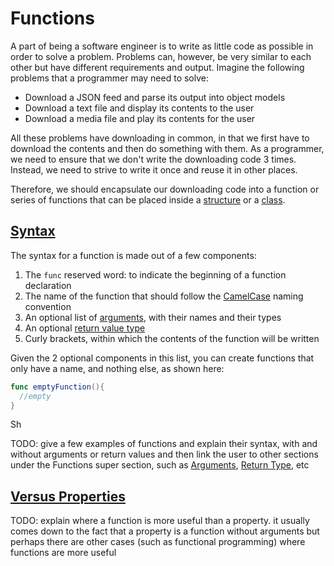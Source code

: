 # Functions

A part of being a software engineer is to write as little code as possible in order to solve a problem. Problems can, however, be very similar to each other but have different requirements and output. Imagine the following problems that a programmer may need to solve:

* Download a JSON feed and parse its output into object models
* Download a text file and display its contents to the user
* Download a media file and play its contents for the user

All these problems have downloading in common, in that we first have to download the contents and then do something with them. As a programmer, we need to ensure that we don't write the downloading code 3 times. Instead, we need to strive to write it once and reuse it in other places.

Therefore, we should encapsulate our downloading code into a function or series of functions that can be placed inside a [structure](structures.md) or a [class](classes.md).

## [Syntax](#syntax)

The syntax for a function is made out of a few components:

1. The `func` reserved word: to indicate the beginning of a function declaration
2. The name of the function that should follow the [CamelCase](https://en.wikipedia.org/wiki/CamelCase) naming convention
3. An optional list of [arguments](function_arguments.md), with their names and their types
4. An optional [return value type](function_return_type.md)
5. Curly brackets, within which the contents of the function will be written

Given the 2 optional components in this list, you can create functions that only have a name, and nothing else, as shown here:

```swift
func emptyFunction(){
  //empty
}
```

Sh

TODO: give a few examples of functions and explain their syntax, with and without arguments or return values and then link the user to other sections under the Functions super section, such as [Arguments](function_arguments.md), [Return Type](function_return_type.md), etc

## [Versus Properties](#versus-properties)

TODO: explain where a function is more useful than a property. it usually comes down to the fact that a property is a function without arguments but perhaps there are other cases (such as functional programming) where functions are more useful





